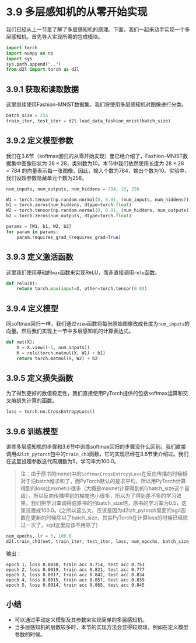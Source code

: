 # 3.9 多层感知机的从零开始实现

我们已经从上一节里了解了多层感知机的原理。下面，我们一起来动手实现一个多层感知机。首先导入实现所需的包或模块。

``` python
import torch
import numpy as np
import sys
sys.path.append("..")
from d2l import torch as d2l
```

## 3.9.1 获取和读取数据

这里继续使用Fashion-MNIST数据集。我们将使用多层感知机对图像进行分类。

``` python
batch_size = 256
train_iter, test_iter = d2l.load_data_fashion_mnist(batch_size)
```

## 3.9.2 定义模型参数

我们在3.6节（softmax回归的从零开始实现）里已经介绍了，Fashion-MNIST数据集中图像形状为 $28 \times 28$，类别数为10。本节中我们依然使用长度为 $28 \times 28 = 784$ 的向量表示每一张图像。因此，输入个数为784，输出个数为10。实验中，我们设超参数隐藏单元个数为256。

``` python
num_inputs, num_outputs, num_hiddens = 784, 10, 256

W1 = torch.tensor(np.random.normal(0, 0.01, (num_inputs, num_hiddens)), dtype=torch.float)
b1 = torch.zeros(num_hiddens, dtype=torch.float)
W2 = torch.tensor(np.random.normal(0, 0.01, (num_hiddens, num_outputs)), dtype=torch.float)
b2 = torch.zeros(num_outputs, dtype=torch.float)

params = [W1, b1, W2, b2]
for param in params:
    param.requires_grad_(requires_grad=True)
```

## 3.9.3 定义激活函数

这里我们使用基础的`max`函数来实现ReLU，而非直接调用`relu`函数。

``` python
def relu(X):
    return torch.max(input=X, other=torch.tensor(0.0))
```

## 3.9.4 定义模型

同softmax回归一样，我们通过`view`函数将每张原始图像改成长度为`num_inputs`的向量。然后我们实现上一节中多层感知机的计算表达式。

``` python
def net(X):
    X = X.view((-1, num_inputs))
    H = relu(torch.matmul(X, W1) + b1)
    return torch.matmul(H, W2) + b2
```

## 3.9.5 定义损失函数

为了得到更好的数值稳定性，我们直接使用PyTorch提供的包括softmax运算和交叉熵损失计算的函数。

``` python
loss = torch.nn.CrossEntropyLoss()
```

## 3.9.6 训练模型

训练多层感知机的步骤和3.6节中训练softmax回归的步骤没什么区别。我们直接调用`d2lzh_pytorch`包中的`train_ch3`函数，它的实现已经在3.6节里介绍过。我们在这里设超参数迭代周期数为5，学习率为100.0。
> 注：由于原书的mxnet中的`SoftmaxCrossEntropyLoss`在反向传播的时候相对于沿batch维求和了，而PyTorch默认的是求平均，所以用PyTorch计算得到的loss比mxnet小很多（大概是maxnet计算得到的1/batch_size这个量级），所以反向传播得到的梯度也小很多，所以为了得到差不多的学习效果，我们把学习率调得成原书的约batch_size倍，原书的学习率为0.5，这里设置成100.0。(之所以这么大，应该是因为d2lzh_pytorch里面的sgd函数在更新的时候除以了batch_size，其实PyTorch在计算loss的时候已经除过一次了，sgd这里应该不用除了)

``` python
num_epochs, lr = 5, 100.0
d2l.train_ch3(net, train_iter, test_iter, loss, num_epochs, batch_size, params, lr)
```
输出：
```
epoch 1, loss 0.0030, train acc 0.714, test acc 0.753
epoch 2, loss 0.0019, train acc 0.821, test acc 0.777
epoch 3, loss 0.0017, train acc 0.842, test acc 0.834
epoch 4, loss 0.0015, train acc 0.857, test acc 0.839
epoch 5, loss 0.0014, train acc 0.865, test acc 0.845
```

## 小结

* 可以通过手动定义模型及其参数来实现简单的多层感知机。
* 当多层感知机的层数较多时，本节的实现方法会显得较烦琐，例如在定义模型参数的时候。

